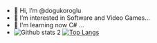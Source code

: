 - 👋 Hi, I’m @dogukoroglu
- 👀 I’m interested in Software and Video Games...
- 🌱 I'm learning now C# ...
- ![Github stats 2](https://github-readme-stats.vercel.app/api?username=dogukoroglu&show_icons=true&theme=radical)
[![Top Langs](https://github-readme-stats.vercel.app/api/top-langs/?username=dogukoroglu&layout=compact)](https://github.com/dogukoroglu/github-readme-stats)
<!---
dogukoroglu/dogukoroglu is a ✨ special ✨ repository because its `README.md` (this file) appears on your GitHub profile.
You can click the Preview link to take a look at your changes.
--->
